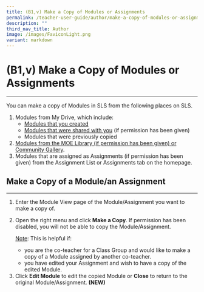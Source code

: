 ```yaml
---
title: (B1,v) Make a Copy of Modules or Assignments
permalink: /teacher-user-guide/author/make-a-copy-of-modules-or-assignments/
description: ""
third_nav_title: Author
image: /images/FaviconLight.png
variant: markdown
---
```

<h1 id="make-a-copy-of-Modules-assignments">(B1,v) Make a Copy of Modules or Assignments</h1><hr>
<p>You can make a copy of Modules in SLS from the following places on SLS.</p>
<ol>
<li>Modules from My Drive, which include:<ul>
<li><a target="_blank" href="/teacher-user-guide/discover/make-a-copy-of-a-module/">Modules that you created</a></li>
<li><a target="_blank" href="/teacher-user-guide/collaborate/access-a-shared-module/">Modules that were shared with you</a> (if permission has been given)</li>
<li>Modules that were previously copied</li>
</ul>
</li>
<li><a target="_blank" href="/teacher-user-guide/discover/make-a-copy-of-a-module/">Modules from the MOE Library (if permission has been given) or Community Gallery</a>.</li>
<li>Modules that are assigned as Assignments (if permission has been given) from the Assignment List or Assignments tab on the homepage.</li>
</ol>
<h2 id="make-a-copy-of-a-module-an-assignment-">Make a Copy of a Module/an Assignment</h2>
<hr>
<ol>
<li>Enter the Module View page of the Module/Assignment you want to make a copy of.</li>
	<li><p>Open the right menu and click <b>Make a Copy</b>. If permission has been disabled, you will not be able to copy the Module/Assignment.</p>
	<p><u>Note</u>: This is helpful if:</p>
<ul>
<li>you are the co-teacher for a Class Group and would like to make a copy of a Module assigned by another co-teacher.</li>
<li>you have edited your Assignment and wish to have a copy of the edited Module.</li>
</ul>
	</li><li>Click <b>Edit Module</b> to edit the copied Module or <b>Close</b> to return to the original Module/Assignment. <b>(NEW)</b>
</li>
</ol>